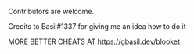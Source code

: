 Contributors are welcome.


Credits to Basil#1337 for giving me an idea how to do it 

MORE BETTER CHEATS AT https://gbasil.dev/blooket
